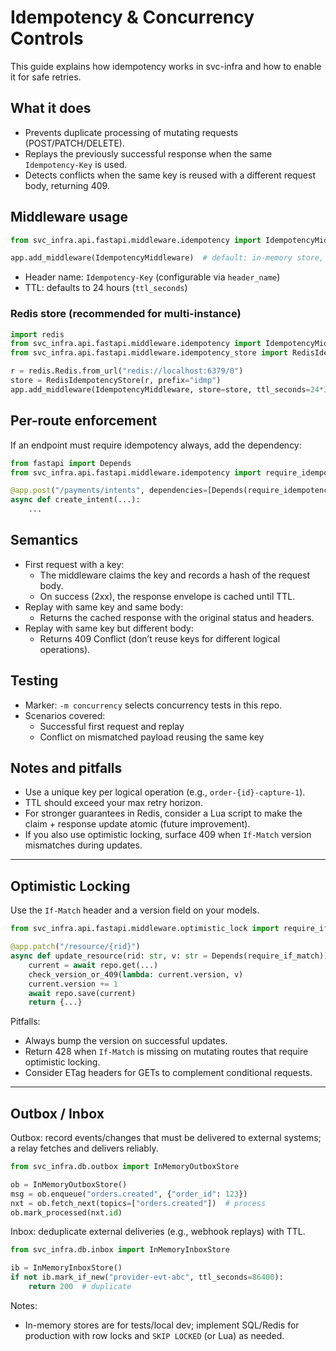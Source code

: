 # Idempotency & Concurrency Controls

This guide explains how idempotency works in svc-infra and how to enable it for safe retries.

## What it does
- Prevents duplicate processing of mutating requests (POST/PATCH/DELETE).
- Replays the previously successful response when the same `Idempotency-Key` is used.
- Detects conflicts when the same key is reused with a different request body, returning 409.

## Middleware usage
```python
from svc_infra.api.fastapi.middleware.idempotency import IdempotencyMiddleware

app.add_middleware(IdempotencyMiddleware)  # default: in-memory store, 24h TTL
```
- Header name: `Idempotency-Key` (configurable via `header_name`)
- TTL: defaults to 24 hours (`ttl_seconds`)

### Redis store (recommended for multi-instance)
```python
import redis
from svc_infra.api.fastapi.middleware.idempotency import IdempotencyMiddleware
from svc_infra.api.fastapi.middleware.idempotency_store import RedisIdempotencyStore

r = redis.Redis.from_url("redis://localhost:6379/0")
store = RedisIdempotencyStore(r, prefix="idmp")
app.add_middleware(IdempotencyMiddleware, store=store, ttl_seconds=24*3600)
```

## Per-route enforcement
If an endpoint must require idempotency always, add the dependency:
```python
from fastapi import Depends
from svc_infra.api.fastapi.middleware.idempotency import require_idempotency_key

@app.post("/payments/intents", dependencies=[Depends(require_idempotency_key)])
async def create_intent(...):
    ...
```

## Semantics
- First request with a key:
  - The middleware claims the key and records a hash of the request body.
  - On success (2xx), the response envelope is cached until TTL.
- Replay with same key and same body:
  - Returns the cached response with the original status and headers.
- Replay with same key but different body:
  - Returns 409 Conflict (don’t reuse keys for different logical operations).

## Testing
- Marker: `-m concurrency` selects concurrency tests in this repo.
- Scenarios covered:
  - Successful first request and replay
  - Conflict on mismatched payload reusing the same key

## Notes and pitfalls
- Use a unique key per logical operation (e.g., `order-{id}-capture-1`).
- TTL should exceed your max retry horizon.
- For stronger guarantees in Redis, consider a Lua script to make the claim + response update atomic (future improvement).
- If you also use optimistic locking, surface 409 when `If-Match` version mismatches during updates.

---

## Optimistic Locking

Use the `If-Match` header and a version field on your models.

```python
from svc_infra.api.fastapi.middleware.optimistic_lock import require_if_match, check_version_or_409

@app.patch("/resource/{rid}")
async def update_resource(rid: str, v: str = Depends(require_if_match)):
    current = await repo.get(...)
    check_version_or_409(lambda: current.version, v)
    current.version += 1
    await repo.save(current)
    return {...}
```

Pitfalls:
- Always bump the version on successful updates.
- Return 428 when `If-Match` is missing on mutating routes that require optimistic locking.
- Consider ETag headers for GETs to complement conditional requests.

---

## Outbox / Inbox

Outbox: record events/changes that must be delivered to external systems; a relay fetches and delivers reliably.

```python
from svc_infra.db.outbox import InMemoryOutboxStore

ob = InMemoryOutboxStore()
msg = ob.enqueue("orders.created", {"order_id": 123})
nxt = ob.fetch_next(topics=["orders.created"])  # process
ob.mark_processed(nxt.id)
```

Inbox: deduplicate external deliveries (e.g., webhook replays) with TTL.

```python
from svc_infra.db.inbox import InMemoryInboxStore

ib = InMemoryInboxStore()
if not ib.mark_if_new("provider-evt-abc", ttl_seconds=86400):
    return 200  # duplicate
```

Notes:
- In-memory stores are for tests/local dev; implement SQL/Redis for production with row locks and `SKIP LOCKED` (or Lua) as needed.
